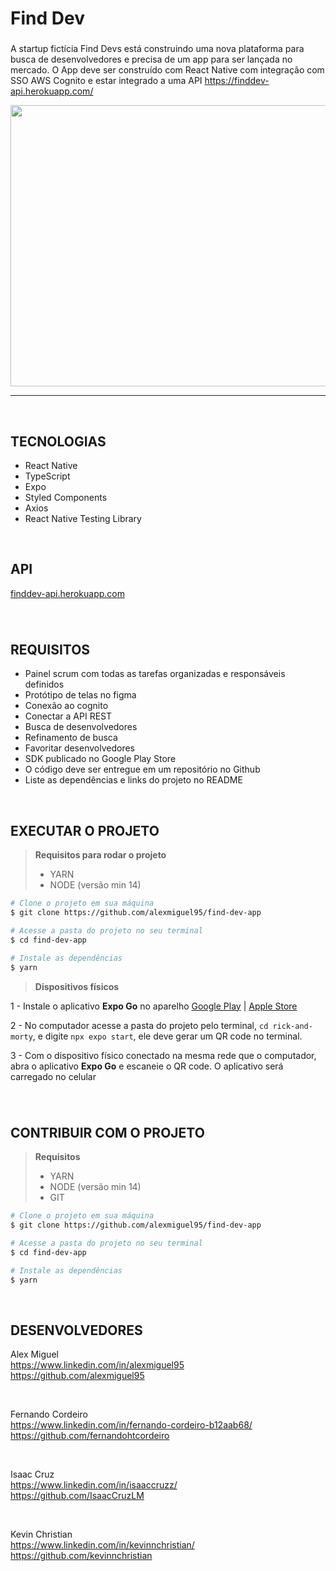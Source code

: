 <h1 align="left">Find Dev</h1>

###


A startup fictícia Find Devs está construindo uma nova plataforma para busca de desenvolvedores e precisa de
um app para ser lançada no mercado.
O App deve ser construído com React Native com integração com SSO AWS Cognito e
estar integrado a uma API https://finddev-api.herokuapp.com/

<p align="center">
  <img src="/demonstration.gif" width="620" height="450">
</p>

*********************************************************************************************************

&nbsp;
&nbsp;

<h2 align="left">TECNOLOGIAS</h2>

*  React Native
*  TypeScript
*  Expo
*  Styled Components
*  Axios
*  React Native Testing Library

&nbsp;
&nbsp;

<h2 align="left">API</h2>

[finddev-api.herokuapp.com](https://finddev-api.herokuapp.com/)

###
&nbsp;
<h2 align="left">REQUISITOS</h2>

* Painel scrum com todas as tarefas organizadas e responsáveis definidos
* Protótipo de telas no figma
* Conexão ao cognito
* Conectar a API REST
* Busca de desenvolvedores
* Refinamento de busca
* Favoritar desenvolvedores
* SDK publicado no Google Play Store
* O código deve ser entregue em um repositório no Github
* Liste as dependências e links do projeto no README

&nbsp;

<h2 align="left">EXECUTAR O PROJETO</h2>

> **Requisitos para rodar o projeto** 
> * YARN
> * NODE (versão min 14)


```bash
# Clone o projeto em sua máquina
$ git clone https://github.com/alexmiguel95/find-dev-app

# Acesse a pasta do projeto no seu terminal
$ cd find-dev-app

# Instale as dependências
$ yarn
```

> **Dispositivos físicos**

1 - Instale o aplicativo **Expo Go** no aparelho
[Google Play](https://play.google.com/store/search?q=expo+go&c=apps&hl=pt_BR&gl=US) | 
[Apple Store](https://apps.apple.com/br/app/expo-go/id982107779)

2 - No computador acesse a pasta do projeto pelo terminal, `cd rick-and-morty`, e digite `npx expo start`, ele deve gerar um QR code no terminal.

3 - Com o dispositivo físico conectado na mesma rede que o computador, abra o aplicativo **Expo Go** e escaneie o QR code. O aplicativo será carregado no celular
&nbsp;
&nbsp;

<div align="left">
</div>

###

<div align="left">
</div>

###
&nbsp;
&nbsp;

<h2 align="left">CONTRIBUIR COM O PROJETO</h2>

> **Requisitos** 
> * YARN
> * NODE (versão min 14)
> * GIT

```bash
# Clone o projeto em sua máquina
$ git clone https://github.com/alexmiguel95/find-dev-app

# Acesse a pasta do projeto no seu terminal
$ cd find-dev-app

# Instale as dependências
$ yarn
```

&nbsp;
&nbsp;

<h2 align="left">DESENVOLVEDORES</h2>

Alex Miguel
<br />
https://www.linkedin.com/in/alexmiguel95
<br />
https://github.com/alexmiguel95

<br />

Fernando Cordeiro
<br />
https://www.linkedin.com/in/fernando-cordeiro-b12aab68/
<br />
https://github.com/fernandohtcordeiro

<br />

Isaac Cruz
<br />
https://www.linkedin.com/in/isaaccruzz/
<br />
https://github.com/IsaacCruzLM

<br />

Kevin Christian
<br />
https://www.linkedin.com/in/kevinnchristian/
<br />
https://github.com/kevinnchristian
